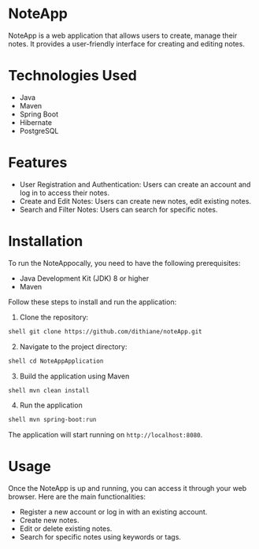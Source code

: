 # NoteApp

NoteApp is a web application that allows users to create, manage their notes. It provides a user-friendly interface for creating and editing notes.
# Technologies Used

* Java
* Maven
* Spring Boot
* Hibernate
* PostgreSQL

# Features

- User Registration and Authentication: Users can create an account and log in to access their notes.
- Create and Edit Notes: Users can create new notes, edit existing notes.
- Search and Filter Notes: Users can search for specific notes.

# Installation

To run the NoteAppocally, you need to have the following prerequisites:

- Java Development Kit (JDK) 8 or higher
- Maven

Follow these steps to install and run the application:
1. Clone the repository:
```bash
shell git clone https://github.com/dithiane/noteApp.git
```
2. Navigate to the project directory:

```bash
shell cd NoteAppApplication
```
3. Build the application using Maven
```bash
shell mvn clean install
```
4. Run the application
```bash
shell mvn spring-boot:run
```
The application will start running on `http://localhost:8080`.

# Usage

Once the NoteApp is up and running, you can access it through your web browser. Here are the main functionalities:

- Register a new account or log in with an existing account.
- Create new notes.
- Edit or delete existing notes.
- Search for specific notes using keywords or tags.
